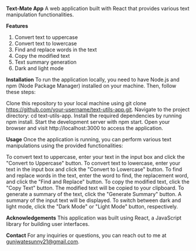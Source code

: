 **Text-Mate App**
A web application built with React that provides various text manipulation functionalities.

**Features**
1. Convert text to uppercase
2. Convert text to lowercase
3. Find and replace words in the text
4. Copy the modified text
5. Text summary generation
6. Dark and light mode

**Installation**
To run the application locally, you need to have Node.js and npm (Node Package Manager) installed on your machine. Then, follow these steps:

Clone this repository to your local machine using git clone https://github.com/your-username/text-utils-app.git.
Navigate to the project directory: cd text-utils-app.
Install the required dependencies by running npm install.
Start the development server with npm start.
Open your browser and visit http://localhost:3000 to access the application.

**Usage**
Once the application is running, you can perform various text manipulations using the provided functionalities:

To convert text to uppercase, enter your text in the input box and click the "Convert to Uppercase" button.
To convert text to lowercase, enter your text in the input box and click the "Convert to Lowercase" button.
To find and replace words in the text, enter the word to find, the replacement word, and click the "Find and Replace" button.
To copy the modified text, click the "Copy Text" button. The modified text will be copied to your clipboard.
To generate a summary of the text, click the "Generate Summary" button. A summary of the input text will be displayed.
To switch between dark and light mode, click the "Dark Mode" or "Light Mode" button, respectively.

**Acknowledgements**
This application was built using React, a JavaScript library for building user interfaces.

**Contact**
For any inquiries or questions, you can reach out to me at gunjwatesunny21@gmail.com.
